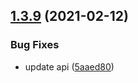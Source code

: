 ## [1.3.9](https://github.com/gideonelazar/angularry/compare/v1.3.8...v1.3.9) (2021-02-12)


### Bug Fixes

* update api ([5aaed80](https://github.com/gideonelazar/angularry/commit/5aaed8030da4a718cbc9398ee1bcf47a00482b11))
